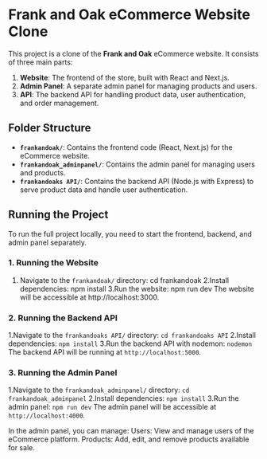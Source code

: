 # Frank and Oak eCommerce Website Clone

This project is a clone of the **Frank and Oak** eCommerce website. It consists of three main parts:

1. **Website**: The frontend of the store, built with React and Next.js.
2. **Admin Panel**: A separate admin panel for managing products and users.
3. **API**: The backend API for handling product data, user authentication, and order management.

## Folder Structure

- **`frankandoak/`**: Contains the frontend code (React, Next.js) for the eCommerce website.
- **`frankandoak_adminpanel/`**: Contains the admin panel for managing users and products.
- **`frankandoaks API/`**: Contains the backend API (Node.js with Express) to serve product data and handle user authentication.

## Running the Project

To run the full project locally, you need to start the frontend, backend, and admin panel separately.

### 1. Running the Website
1. Navigate to the `frankandoak/` directory:
         cd frankandoak
2.Install dependencies:
         npm install 
3.Run the website:
          npm run dev
The website will be accessible at http://localhost:3000.



### 2. Running the Backend API
1.Navigate to the `frankandoaks API/` directory:
   `cd frankandoaks API`
2.Install dependencies:
    `npm install`
3.Run the backend API with nodemon:
   `nodemon`
The backend API will be running at `http://localhost:5000`.


### 3. Running the Admin Panel
1.Navigate to the `frankandoak_adminpanel/` directory:
   `cd frankandoak_adminpanel`
2.Install dependencies:
    `npm install`
3.Run the admin panel:
    `npm run dev`
The admin panel will be accessible at `http://localhost:4000`.


In the admin panel, you can manage:
Users: View and manage users of the eCommerce platform.
Products: Add, edit, and remove products available for sale.

